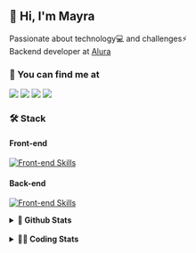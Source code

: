 ## 👋 Hi, I'm Mayra

Passionate about technology💻 and challenges⚡  
Backend developer at [Alura](https://www.alura.com.br)   

### 💬 You can find me at

<a href="https://mayra.dev" target="_blank" rel="noopener"><img src="https://img.shields.io/badge/-mayra.dev-005FED?style=flat&logo=Google-chrome&logoColor=white"/></a>
<a href="https://linkedin.com/in/mayraamaral" target="_blank" rel="noopener"><img src="https://img.shields.io/badge/-/mayraamaral-0077B5?style=flat&logo=Linkedin&logoColor=white"/></a>
<a href="mailto:mayra@mayra.dev" target="_blank" rel="noopener"><img src="https://img.shields.io/badge/-mayra@mayra.dev-D14836?style=flat&logo=Gmail&logoColor=white"/></a>
<a href="" target="_blank" rel="noopener"><img src="https://img.shields.io/badge/-mayraamaral-7289DA?style=flat&logo=Discord&logoColor=white"/></a>

### 🛠️ Stack
#### Front-end

[![Front-end Skills](https://skillicons.dev/icons?i=react,next,angular,redux,styledcomponents,html,css,sass,js,ts,figma)](https://skillicons.dev)
#### Back-end

[![Front-end Skills](https://skillicons.dev/icons?i=java,spring,hibernate,aws,idea,postgres,mysql,git,linux,bash,nodejs,docker,kubernetes,jenkins)](https://skillicons.dev)


<details>
    <summary><strong>📌 Github Stats</strong></summary>
    <br />
    <div align="center">
        <table>
      <td><img height="160em" src="https://github-readme-stats.vercel.app/api?username=mayraamaral&show_icons=true&theme=algolia&hide_border=true&hide=stars&count_private=true" alt="Readme stats"></td>
      <td><img height="160em" src="https://github-readme-stats.vercel.app/api/top-langs/?username=mayraamaral&&layout=compact&&theme=algolia&hide_border=true&langs_count=6" alt="Language stats"></td>
       </table>
  </div> 
    

  <p align="center">
    <img src="https://github-readme-streak-stats.herokuapp.com?user=mayraamaral&theme=dark&hide_border=true&date_format=j%20M%5B%20Y%5D&locale=pt-br&background=050F2C&ring=0195DD&fire=23AA7D&currStreakLabel=23AA7D" alt="Streak stats">
  </p> 
</details>

<br />

<details>
  <summary><strong>👩‍💻 Coding Stats</strong></summary>
  <br />
  
  <!--START_SECTION:waka-->
![Code Time](http://img.shields.io/badge/Code%20Time-766%20hrs%2058%20mins-blue)

**🐱 My GitHub Data** 

> 📦 640.6 kB Used in GitHub's Storage 
 > 
> 🏆 321 Contributions in the Year 2025
 > 
> 🚫 Not Opted to Hire
 > 
> 📜 64 Public Repositories 
 > 
> 🔑 34 Private Repositories 
 > 
**I'm an Early 🐤** 

```text
🌞 Morning                19176 commits       ██████░░░░░░░░░░░░░░░░░░░   23.07 % 
🌆 Daytime                48474 commits       ███████████████░░░░░░░░░░   58.31 % 
🌃 Evening                15195 commits       █████░░░░░░░░░░░░░░░░░░░░   18.28 % 
🌙 Night                  283 commits         ░░░░░░░░░░░░░░░░░░░░░░░░░   00.34 % 
```
📅 **I'm Most Productive on Wednesday** 

```text
Monday                   17066 commits       █████░░░░░░░░░░░░░░░░░░░░   20.53 % 
Tuesday                  11758 commits       ████░░░░░░░░░░░░░░░░░░░░░   14.14 % 
Wednesday                21691 commits       ███████░░░░░░░░░░░░░░░░░░   26.09 % 
Thursday                 16888 commits       █████░░░░░░░░░░░░░░░░░░░░   20.32 % 
Friday                   14974 commits       █████░░░░░░░░░░░░░░░░░░░░   18.01 % 
Saturday                 311 commits         ░░░░░░░░░░░░░░░░░░░░░░░░░   00.37 % 
Sunday                   440 commits         ░░░░░░░░░░░░░░░░░░░░░░░░░   00.53 % 
```


📊 **This Week I Spent My Time On** 

```text
🕑︎ Time Zone: America/Sao_Paulo

💬 Programming Languages: 
Java                     10 hrs 29 mins      █████████████████████░░░░   84.77 % 
SQL                      1 hr 4 mins         ██░░░░░░░░░░░░░░░░░░░░░░░   08.72 % 
TypeScript               23 mins             █░░░░░░░░░░░░░░░░░░░░░░░░   03.22 % 
JSP                      10 mins             ░░░░░░░░░░░░░░░░░░░░░░░░░   01.36 % 
JSON                     5 mins              ░░░░░░░░░░░░░░░░░░░░░░░░░   00.69 % 

🔥 Editors: 
IntelliJ IDEA            11 hrs 53 mins      ████████████████████████░   96.02 % 
VS Code                  29 mins             █░░░░░░░░░░░░░░░░░░░░░░░░   03.98 % 

💻 Operating System: 
Linux                    12 hrs 22 mins      █████████████████████████   100.00 % 
```

**I Mostly Code in Java** 

```text
Java                     126 repos           ███████░░░░░░░░░░░░░░░░░░   29.17 % 
JavaScript               97 repos            ██████░░░░░░░░░░░░░░░░░░░   22.45 % 
Python                   4 repos             ░░░░░░░░░░░░░░░░░░░░░░░░░   00.93 % 
PHP                      2 repos             ░░░░░░░░░░░░░░░░░░░░░░░░░   00.46 % 
Dockerfile               1 repo              ░░░░░░░░░░░░░░░░░░░░░░░░░   00.23 % 
```




 Last Updated on 02/03/2025 19:15:27 UTC
<!--END_SECTION:waka-->

</details>
